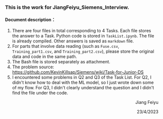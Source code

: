 ### This is the work for JiangFeiyu_Siemens_Interview.
#### Document description：
1. There are four files in total corresponding to 4 Tasks. Each file stores the answer to a Task. Python code is stored in `TaskList.ipynb`. The file is already compiled. Other answers is saved as `markdown` file.
2. For parts that involve data reading (such as `Fuse.csv`, `Training_part1.csv`, and `Training_part2.csv`), please store the original data and code in the same path.
3. The Bash file is stored separately as attachment.
4. The problem source: https://github.com/KevinKillsap/Siemens/wiki/Task-for-Junior-DS
5. I encountered some problems in Q2 and Q3 of the Task List. For Q2, I didn't know how to deal with the ML model, so I just wrote down some of my flow. For Q3, I didn't clearly understand the question and I didn't find the file under the code.
<p align=right>Jiang Feiyu</p>
<p align=right>23/4/2023</p>
